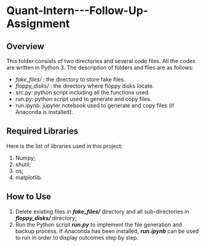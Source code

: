 # Quant-Intern---Follow-Up-Assignment

## Overview
  This folder consists of two directories and several code files. All the codes are written in Python 3. The description of folders and files are as follows:
   - *fake_files/* : the directory to store fake files.
   - *floppy_disks/* : the directory where floppy disks locate.
   - src.py: python script including all the functions used.
   - run.py: python script used to generate and copy files.
   - run.ipynb: jupyter notebook used to generate and copy files (if Anaconda is installed).
## Required Libraries
  Here is the list of libraries used in this project:
  1. Numpy;
  2. shutil;
  3. os;
  4. matplotlib.

## How to Use
  1. Delete existing files in ***fake_files/*** directory and all sub-directories in ***floppy_disks/*** directory;
  2. Run the Python script ***run.py*** to implement the file generation and backup process. If Anaconda has been installed, ***run.ipynb*** can be used to run in order to display outcomes step by step.
